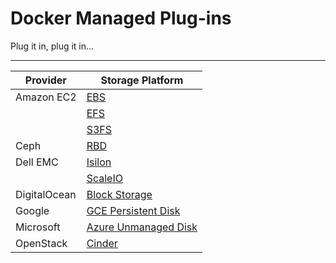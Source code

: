 # Docker Managed Plug-ins

Plug it in, plug it in...

---

| Provider              | Storage Platform  |
|-----------------------|----------------------|
| Amazon EC2 | [EBS](./plug-ins/aws.md#aws-ebs) |
| | [EFS](./plug-ins/aws.md#aws-efs) |
| | [S3FS](./plug-ins/aws.md#aws-s3fs) |
| Ceph | [RBD](./plug-ins/ceph.md#ceph-rbd) |
| Dell EMC | [Isilon](./plug-ins/dellemc.md#dell-emc-isilon) |
| | [ScaleIO](./plug-ins/dellemc.md#dell-emc-scaleio) |
| DigitalOcean | [Block Storage](./plug-ins/digitalocean.md#do-block-storage) |
| Google | [GCE Persistent Disk](./plug-ins/google.md#gce-persistent-disk) |
| Microsoft | [Azure Unmanaged Disk](./plug-ins/microsoft.md#azure-ud) |
| OpenStack | [Cinder](./plug-ins/openstack.md#cinder) |
